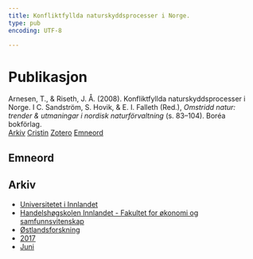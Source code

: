 ```yaml
---
title: Konfliktfyllda naturskyddsprocesser i Norge.
type: pub
encoding: UTF-8

---
```

<h1>Publikasjon</h1>
<article id="csl-bib-container-BDM7B485" class="csl-bib-container">
  <div class="csl-bib-body"> <div class="csl-entry">Arnesen, T., &#38; Riseth, J. Å. (2008). Konfliktfyllda naturskyddsprocesser i Norge. I C. Sandström, S. Hovik, &#38; E. I. Falleth (Red.), <i>Omstridd natur: trender &#38; utmaningar i nordisk naturförvaltning</i> (s. 83–104). Boréa bokförlag.</div> </div>
  <div class="csl-bib-buttons">
    <a href="#taxonomy-article-BDM7B485" alt="archive" class="csl-bib-button">Arkiv</a>
    <a href="https://app.cristin.no/results/show.jsf?id=1479556" alt="Cristin" class="csl-bib-button">Cristin</a>
    <a href="http://zotero.org/groups/5881554/items/BDM7B485" alt="Zotero" class="csl-bib-button">Zotero</a>
    <a href="#keywords-article-BDM7B485" alt="keywords" class="csl-bib-button">Emneord</a>
  </div>
  <div id="csl-bib-meta-container-BDM7B485"></div>
</article>
<div id="csl-bib-meta-BDM7B485" class="csl-bib-meta">
  <article id="keywords-article-BDM7B485" class="keywords-article">
    <h1>Emneord</h1>
    
  </article>
  <article id="taxonomy-article-BDM7B485" class="taxonomy-article">
    <h1>Arkiv</h1>
    <ul>
      <li><a href="{{< params subfolder >}}nn/archive/?key=3DCRN523">Universitetet i Innlandet</a></li>
      <li><a href="{{< params subfolder >}}nn/archive/?key=DU8Q9LN9">Handelshøgskolen Innlandet - Fakultet for økonomi og samfunnsvitenskap</a></li>
      <li><a href="{{< params subfolder >}}nn/archive/?key=IRYXBU4S">Østlandsforskning</a></li>
      <li><a href="{{< params subfolder >}}nn/archive/?key=7QNIXLIV">2017</a></li>
      <li><a href="{{< params subfolder >}}nn/archive/?key=35L527YE">Juni</a></li>
    </ul>
  </article>
</div>

